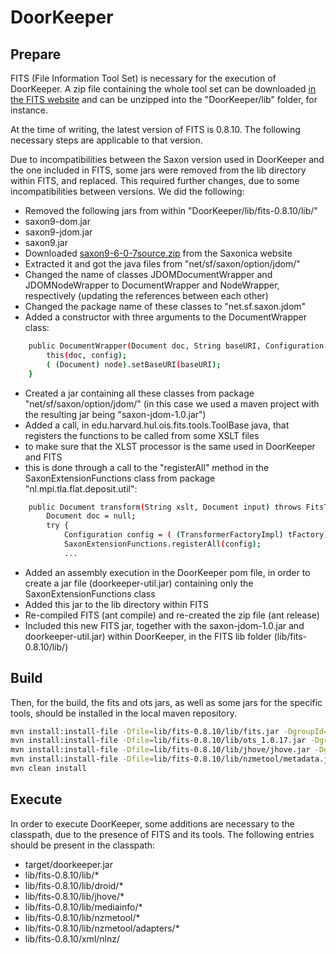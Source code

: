 DoorKeeper
=========

Prepare
-------

FITS (File Information Tool Set) is necessary for the execution of DoorKeeper.
A zip file containing the whole tool set can be downloaded [in the FITS website](http://projects.iq.harvard.edu/fits/downloads) and can be unzipped into the "DoorKeeper/lib" folder, for instance.

At the time of writing, the latest version of FITS is 0.8.10. The following necessary steps are applicable to that version.

Due to incompatibilities between the Saxon version used in DoorKeeper and the one included in FITS, some jars were removed from the lib directory within FITS, and replaced.
This required further changes, due to some incompatibilities between versions.
We did the following:

* Removed the following jars from within "DoorKeeper/lib/fits-0.8.10/lib/"
 * saxon9-dom.jar
 * saxon9-jdom.jar
 * saxon9.jar
* Downloaded [saxon9-6-0-7source.zip](http://www.saxonica.com/download/download_page.xml) from the Saxonica website
* Extracted it and got the java files from "net/sf/saxon/option/jdom/"
* Changed the name of classes JDOMDocumentWrapper and JDOMNodeWrapper to DocumentWrapper and NodeWrapper, respectively (updating the references between each other)
* Changed the package name of these classes to "net.sf.saxon.jdom"
* Added a constructor with three arguments to the DocumentWrapper class:
```sh
    public DocumentWrapper(Document doc, String baseURI, Configuration config) {
    	this(doc, config);
    	( (Document) node).setBaseURI(baseURI);
    }
```
* Created a jar containing all these classes from package "net/sf/saxon/option/jdom/" (in this case we used a maven project with the resulting jar being "saxon-jdom-1.0.jar")
* Added a call, in edu.harvard.hul.ois.fits.tools.ToolBase java, that registers the functions to be called from some XSLT files
 * to make sure that the XLST processor is the same used in DoorKeeper and FITS
 * this is done through a call to the "registerAll" method in the SaxonExtensionFunctions class from package "nl.mpi.tla.flat.deposit.util":
```sh
	public Document transform(String xslt, Document input) throws FitsToolException {
		Document doc = null;
		try {
			Configuration config = ( (TransformerFactoryImpl) tFactory).getConfiguration();
			SaxonExtensionFunctions.registerAll(config);
			...
``` 
* Added an assembly execution in the DoorKeeper pom file, in order to create a jar file (doorkeeper-util.jar) containing only the SaxonExtensionFunctions class
* Added this jar to the lib directory within FITS
* Re-compiled FITS (ant compile) and re-created the zip file (ant release)
* Included this new FITS jar, together with the saxon-jdom-1.0.jar and doorkeeper-util.jar) within DoorKeeper, in the FITS lib folder (lib/fits-0.8.10/lib/)

Build
-----

Then, for the build, the fits and ots jars, as well as some jars for the specific tools, should be installed in the local maven repository. 

```sh
mvn install:install-file -Dfile=lib/fits-0.8.10/lib/fits.jar -DgroupId=edu.harvard.hul.ois -DartifactId=fits -Dversion=0.8.10 -Dpackaging=jar
mvn install:install-file -Dfile=lib/fits-0.8.10/lib/ots_1.0.17.jar -DgroupId=edu.harvard.hul.ois -DartifactId=ots -Dversion=1.0.17 -Dpackaging=jar
mvn install:install-file -Dfile=lib/fits-0.8.10/lib/jhove/jhove.jar -DgroupId=edu.harvard.hul.ois -DartifactId=jhove -Dversion=1.0 -Dpackaging=jar
mvn install:install-file -Dfile=lib/fits-0.8.10/lib/nzmetool/metadata.jar -DgroupId=nz.govt.natlib -DartifactId=metadata -Dversion=1.0 -Dpackaging=jar
mvn clean install
```

Execute
-------

In order to execute DoorKeeper, some additions are necessary to the classpath, due to the presence of FITS and its tools.
The following entries should be present in the classpath:
* target/doorkeeper.jar
* lib/fits-0.8.10/lib/*
* lib/fits-0.8.10/lib/droid/*
* lib/fits-0.8.10/lib/jhove/*
* lib/fits-0.8.10/lib/mediainfo/*
* lib/fits-0.8.10/lib/nzmetool/*
* lib/fits-0.8.10/lib/nzmetool/adapters/*
* lib/fits-0.8.10/xml/nlnz/


